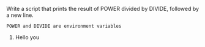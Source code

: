 Write a script that prints the result of POWER divided by DIVIDE, followed by a new line.

    POWER and DIVIDE are environment variables

1. Hello you
